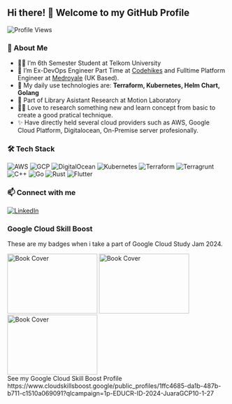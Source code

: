 ## Hi there! 👋 Welcome to my GitHub Profile

![Profile Views](https://komarev.com/ghpvc/?username=yazidalg&label=Profile%20Views&color=blue&style=flat)

### 🚀 About Me
- 🧑‍🎓 I’m 6th Semester Student at Telkom University
- 👷 I’m Ex-DevOps Engineer Part Time at [Codehikes](https://codehikes.com/) and Fulltime Platform Engineer at [Medroyale](https://www.medroyale.co.uk/) (UK Based).
- 🌱 My daily use technologies are: **Terraform, Kubernetes, Helm Chart, Golang**
- 🥼 Part of Library Asistant Research at Motion Laboratory
- 🤾‍♂️ Love to research something new and learn concept from basic to create a good pratical technique.
- ✨ Have directly held several cloud providers such as AWS, Google Cloud Platform, Digitalocean, On-Premise server profesionally.

### 🛠 Tech Stack
![AWS](https://img.shields.io/badge/AWS-232F3E?style=for-the-badge&logo=amazon-aws&logoColor=white)
![GCP](https://img.shields.io/badge/Google%20Cloud-4285F4?style=for-the-badge&logo=google-cloud&logoColor=white)
![DigitalOcean](https://img.shields.io/badge/DigitalOcean-0080FF?style=for-the-badge&logo=digitalocean&logoColor=white)
![Kubernetes](https://img.shields.io/badge/Kubernetes-326CE5?style=for-the-badge&logo=kubernetes&logoColor=white)
![Terraform](https://img.shields.io/badge/Terraform-7B42BC?style=for-the-badge&logo=terraform&logoColor=white)
![Terragrunt](https://img.shields.io/badge/Terragrunt-7B42BC?style=for-the-badge&logo=terraform&logoColor=white)
![C++](https://img.shields.io/badge/C++-00599C?style=for-the-badge&logo=c%2B%2B&logoColor=white)
![Go](https://img.shields.io/badge/Go-00ADD8?style=for-the-badge&logo=go&logoColor=white)
![Rust](https://img.shields.io/badge/Rust-000000?style=for-the-badge&logo=rust&logoColor=white)
![Flutter](https://img.shields.io/badge/Flutter-2973B2?style=for-the-badge&logo=flutter&logoColor=white)

### 📫 Connect with me
[![LinkedIn](https://img.shields.io/badge/LinkedIn-0A66C2?style=for-the-badge&logo=linkedin&logoColor=white)](https://linkedin.com/in/yazid-al-ghozali)

### Google Cloud Skill Boost
These are my badges when i take a part of Google Cloud Study Jam 2024.
<div>
  <img src="https://cdn.qwiklabs.com/oR8B%2FuNyP%2F0gEL3Ionlf%2BvpsraICZzGUgcgacmC%2FMdg%3D" width="206" height="137" alt="Book Cover">
  <img src="https://cdn.qwiklabs.com/Hzsx8PD0xzkQJBXMQ3qCq9rQZy9rSXLsuDj3XBKDEdc%3D" width="206" height="137" alt="Book Cover">
  <img src="https://cdn.qwiklabs.com/DPgtNy7JTn6W6JY5J6WJasFvUt7a2%2B58C5x4BOWSj7E%3D"width="206" height="137" alt="Book Cover">
</div>
See my Google Cloud Skill Boost Profile https://www.cloudskillsboost.google/public_profiles/1ffc4685-da1b-487b-b711-c1510a069091?qlcampaign=1p-EDUCR-ID-2024-JuaraGCP10-1-27
